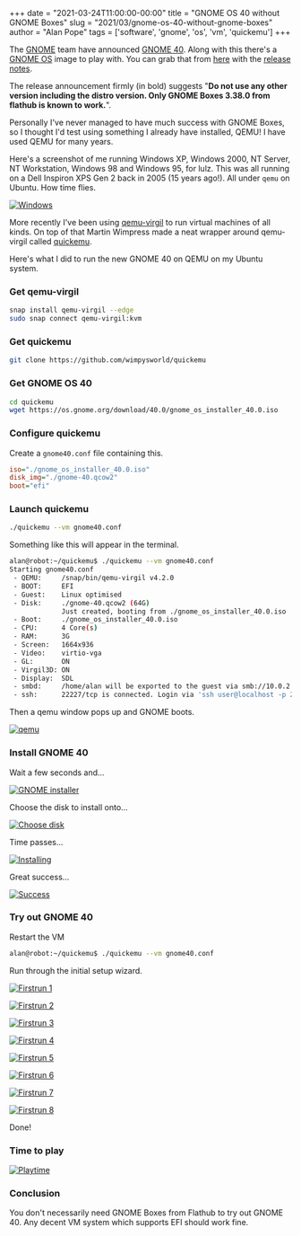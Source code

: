 +++
date = "2021-03-24T11:00:00-00:00"
title = "GNOME OS 40 without GNOME Boxes"
slug = "2021/03/gnome-os-40-without-gnome-boxes"
author = "Alan Pope"
tags = ['software', 'gnome', 'os', 'vm', 'quickemu']
+++

The [GNOME](https://gnome.org/) team have announced [GNOME 40](https://forty.gnome.org/). Along with this there's a [GNOME OS](https://os.gnome.org/) image to play with. You can grab that from [here](https://os.gnome.org/download/40.0/gnome_os_installer_40.0.iso) with the [release notes](https://help.gnome.org/misc/release-notes/40).

The release announcement firmly (in bold) suggests "**Do not use any other version including the distro version. Only GNOME Boxes 3.38.0 from flathub is known to work.**".

Personally I've never managed to have much success with GNOME Boxes, so I thought I'd test using something I already have installed, QEMU! I have used QEMU for many years. 

Here's a screenshot of me running Windows XP, Windows 2000, NT Server, NT Workstation, Windows 98 and Windows 95, for lulz. This was all running on a Dell Inspiron XPS Gen 2 back in 2005 (15 years ago!). All under `qemu` on Ubuntu. How time flies.

[![Windows](/images/2021-03-24/windows.png)](/images/2021-03-24/windows.png)

More recently I've been using [qemu-virgil](https://snapcraft.io/qemu-virgil) to run virtual machines of all kinds. On top of that Martin Wimpress made a neat wrapper around qemu-virgil called [quickemu](https://github.com/wimpysworld/quickemu).

Here's what I did to run the new GNOME 40 on QEMU on my Ubuntu system.

### Get qemu-virgil

```bash
snap install qemu-virgil --edge
sudo snap connect qemu-virgil:kvm
```

### Get quickemu

```bash
git clone https://github.com/wimpysworld/quickemu
```

### Get GNOME OS 40

```bash
cd quickemu
wget https://os.gnome.org/download/40.0/gnome_os_installer_40.0.iso
```

### Configure quickemu

Create a `gnome40.conf` file containing this.

```ini
iso="./gnome_os_installer_40.0.iso"
disk_img="./gnome-40.qcow2"
boot="efi"
```
### Launch quickemu

```bash
./quickemu --vm gnome40.conf
```

Something like this will appear in the terminal.

```bash
alan@robot:~/quickemu$ ./quickemu --vm gnome40.conf
Starting gnome40.conf
 - QEMU:     /snap/bin/qemu-virgil v4.2.0
 - BOOT:     EFI
 - Guest:    Linux optimised
 - Disk:     ./gnome-40.qcow2 (64G)
             Just created, booting from ./gnome_os_installer_40.0.iso
 - Boot:     ./gnome_os_installer_40.0.iso
 - CPU:      4 Core(s)
 - RAM:      3G
 - Screen:   1664x936
 - Video:    virtio-vga
 - GL:       ON
 - Virgil3D: ON
 - Display:  SDL
 - smbd:     /home/alan will be exported to the guest via smb://10.0.2.4/qemu
 - ssh:      22227/tcp is connected. Login via 'ssh user@localhost -p 22227'
```

Then a qemu window pops up and GNOME boots. 

[![qemu](/images/2021-03-24/qemu.png)](/images/2021-03-24/qemu.png)

### Install GNOME 40

Wait a few seconds and...

[![GNOME installer](/images/2021-03-24/gnomeinstaller.png)](/images/2021-03-24/gnomeinstaller.png)

Choose the disk to install onto...

[![Choose disk](/images/2021-03-24/choosedisk.png)](/images/2021-03-24/choosedisk.png)

Time passes...

[![Installing](/images/2021-03-24/installing.png)](/images/2021-03-24/installing.png)

Great success...

[![Success](/images/2021-03-24/success.png)](/images/2021-03-24/success.png)

### Try out GNOME 40

Restart the VM

```bash
alan@robot:~/quickemu$ ./quickemu --vm gnome40.conf
```

Run through the initial setup wizard.

[![Firstrun 1](/images/2021-03-24/firstrun1.png)](/images/2021-03-24/firstrun1.png)

[![Firstrun 2](/images/2021-03-24/firstrun2.png)](/images/2021-03-24/firstrun2.png)

[![Firstrun 3](/images/2021-03-24/firstrun3.png)](/images/2021-03-24/firstrun3.png)

[![Firstrun 4](/images/2021-03-24/firstrun4.png)](/images/2021-03-24/firstrun4.png)

[![Firstrun 5](/images/2021-03-24/firstrun5.png)](/images/2021-03-24/firstrun5.png)

[![Firstrun 6](/images/2021-03-24/firstrun6.png)](/images/2021-03-24/firstrun6.png)

[![Firstrun 7](/images/2021-03-24/firstrun7.png)](/images/2021-03-24/firstrun7.png)

[![Firstrun 8](/images/2021-03-24/firstrun8.png)](/images/2021-03-24/firstrun8.png)

Done!

### Time to play

[![Playtime](/images/2021-03-24/playtime.png)](/images/2021-03-24/playtime.png)


### Conclusion

You don't necessarily need GNOME Boxes from Flathub to try out GNOME 40. Any decent VM system which supports EFI should work fine. 